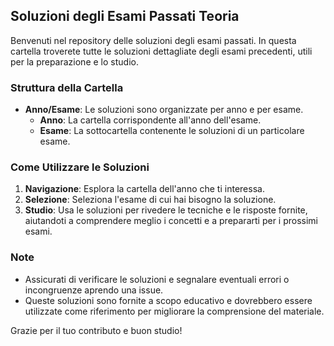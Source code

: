## Soluzioni degli Esami Passati Teoria

Benvenuti nel repository delle soluzioni degli esami passati. In questa cartella troverete tutte le soluzioni dettagliate degli esami precedenti, utili per la preparazione e lo studio.

### Struttura della Cartella

- **Anno/Esame**: Le soluzioni sono organizzate per anno e per esame.
  - **Anno**: La cartella corrispondente all'anno dell'esame.
  - **Esame**: La sottocartella contenente le soluzioni di un particolare esame.

### Come Utilizzare le Soluzioni

1. **Navigazione**: Esplora la cartella dell'anno che ti interessa.
2. **Selezione**: Seleziona l'esame di cui hai bisogno la soluzione.
3. **Studio**: Usa le soluzioni per rivedere le tecniche e le risposte fornite, aiutandoti a comprendere meglio i concetti e a prepararti per i prossimi esami.

### Note

- Assicurati di verificare le soluzioni e segnalare eventuali errori o incongruenze aprendo una issue.
- Queste soluzioni sono fornite a scopo educativo e dovrebbero essere utilizzate come riferimento per migliorare la comprensione del materiale.

Grazie per il tuo contributo e buon studio!
